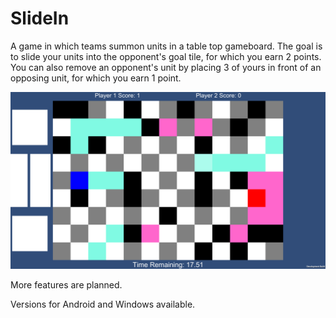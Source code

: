 # SlideIn

A game in which teams summon units in a table top gameboard. The goal is to slide your units into the opponent's goal tile, for which you earn 2 points. You can also remove an opponent's unit by placing 3 of yours in front of an opposing unit, for which you earn 1 point.

<img src="slide-in-image.png?raw=true"/>

More features are planned.

Versions for Android and Windows available.
